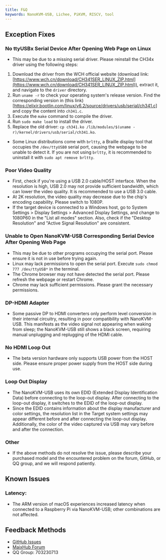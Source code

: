 ```yaml
---
title: F&Q
keywords: NanoKVM-USB, Lichee, PiKVM, RISCV, tool
---
```


## Exception Fixes

### No ttyUSBx Serial Device After Opening Web Page on Linux

+ This may be due to a missing serial driver. Please reinstall the CH34x driver using the following steps:

1. Download the driver from the WCH official website (download link: [https://www.wch.cn/download/CH341SER_LINUX_ZIP.html](https://www.wch.cn/download/CH341SER_LINUX_ZIP.html)), extract it, and navigate to the `driver` directory.
2. Run `uname -r` to check your operating system's release version. Find the corresponding version in (this link)[https://elixir.bootlin.com/linux/v6.2/source/drivers/usb/serial/ch341.c] and copy the content into `ch341.c`.
3. Execute the `make` command to compile the driver.
4. Run `sudo make load` to install the driver.
5. Replace the old driver: `cp ch341.ko /lib/modules/$(uname -r)/kernel/drivers/usb/serial/ch341.ko`.

+ Some Linux distributions come with `brltty`, a Braille display tool that occupies the `/dev/ttyUSB0` serial port, causing the webpage to be unable to detect it. If you are not using `brltty`, it is recommended to uninstall it with `sudo apt remove brltty`.

### Poor Video Quality

+ First, check if you're using a USB 2.0 cable/HOST interface. When the resolution is high, USB 2.0 may not provide sufficient bandwidth, which can lower the video quality. It is recommended to use a USB 3.0 cable.
+ At 2K resolution, the video quality may decrease due to the chip's encoding capability. Please switch to 1080P.
+ If the target device is connected to a Windows host, go to System Settings > Display Settings > Advanced Display Settings, and change to 1080P60 in the "List all modes" section. Also, check if the "Desktop Resolution" and "Active Signal Resolution" are consistent.

### Unable to Open NanoKVM-USB Corresponding Serial Device After Opening Web Page

+ This may be due to other programs occupying the serial port. Please ensure it is not in use before trying again.
+ Linux may lack permissions to open the serial port. Execute `sudo chmod 777 /dev/ttyUSB*` in the terminal.
+ The Chrome browser may not have detected the serial port. Please refresh the webpage or restart Chrome.
+ Chrome may lack sufficient permissions. Please grant the necessary permissions.

### DP-HDMI Adapter

+ Some passive DP to HDMI converters only perform level conversion in their internal circuitry, resulting in poor compatibility with NanoKVM-USB. This manifests as the video signal not appearing when waking from sleep; the NanoKVM-USB still shows a black screen, requiring manual unplugging and replugging of the HDMI cable.

### No HDMI Loop Out

+ The beta version hardware only supports USB power from the HOST side. Please ensure proper power supply from the HOST side during use.

### Loop Out Display

+ The NanoKVM-USB uses its own EDID (Extended Display Identification Data) before connecting to the loop-out display. After connecting to the loop-out display, it switches to the EDID of the loop-out display.
+ Since the EDID contains information about the display manufacturer and color settings, the resolution list in the Target system settings may appear different before and after connecting the loop-out display. Additionally, the color of the video captured via USB may vary before and after the connection.

### Other

+ If the above methods do not resolve the issue, please describe your purchased model and the encountered problem on the forum, GitHub, or QQ group, and we will respond patiently.

## Known Issues

### Latency:

+ The ARM version of macOS experiences increased latency when connected to a Raspberry Pi via NanoKVM-USB; other combinations are not affected.

## Feedback Methods

- [GitHub Issues](https://github.com/sipeed/NanoKVM)
- [MaixHub Forum](https://maixhub.com/discussion/nanokvm)
- QQ Group: 703230713